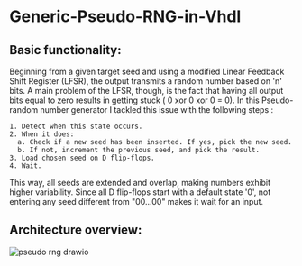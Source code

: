 # Generic-Pseudo-RNG-in-Vhdl

## Basic functionality:

Beginning from a given target seed and using a modified Linear Feedback Shift Register (LFSR), the output transmits a random number based on 'n' bits. 
A main problem of the LFSR, though, is the fact that having all output bits equal to zero results in getting stuck ( 0 xor 0 xor 0 = 0).
In this Pseudo-random number generator I tackled this issue with the following steps :

    1. Detect when this state occurs.
    2. When it does:
      a. Check if a new seed has been inserted. If yes, pick the new seed.
      b. If not, increment the previous seed, and pick the result.
    3. Load chosen seed on D flip-flops.
    4. Wait.

This way, all seeds are extended and overlap, making numbers exhibit higher variability.
Since all D flip-flops start with a default state '0', not entering any seed different from "00...00" makes it wait for an input.

## Architecture overview:

![pseudo rng drawio](https://github.com/user-attachments/assets/2a1cc440-9f10-4d6b-98bf-8143048867d6)
